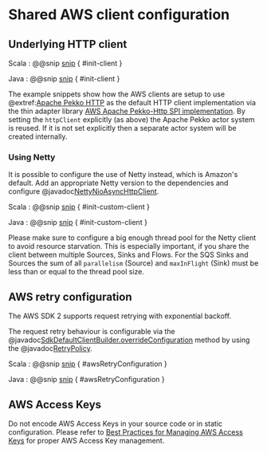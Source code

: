 # Shared AWS client configuration

## Underlying HTTP client

Scala
: @@snip [snip](/sqs/src/test/scala/akka/stream/alpakka/sqs/scaladsl/DefaultTestContext.scala) { #init-client }

Java
: @@snip [snip](/sqs/src/test/java/akka/stream/alpakka/sqs/javadsl/BaseSqsTest.java) { #init-client }

The example snippets show how the AWS clients are setup to use @extref:[Apache Pekko HTTP](akka-http:) as the default HTTP client implementation via the thin adapter library [AWS Apache Pekko-Http SPI implementation](https://github.com/matsluni/aws-spi-akka-http). By setting the `httpClient` explicitly (as above) the Apache Pekko actor system is reused.  If it is not set explicitly then a separate actor system will be created internally.


### Using Netty

It is possible to configure the use of Netty instead, which is Amazon's default. Add an appropriate Netty version to the dependencies and configure @javadoc[NettyNioAsyncHttpClient](software.amazon.awssdk.http.nio.netty.NettyNioAsyncHttpClient).

Scala
: @@snip [snip](/sqs/src/test/scala/docs/scaladsl/SqsSourceSpec.scala) { #init-custom-client }

Java
: @@snip [snip](/sqs/src/test/java/docs/javadsl/SqsSourceTest.java) { #init-custom-client }

Please make sure to configure a big enough thread pool for the Netty client to avoid resource starvation. This is especially important,
if you share the client between multiple Sources, Sinks and Flows. For the SQS Sinks and Sources the sum of all
`parallelism` (Source) and `maxInFlight` (Sink) must be less than or equal to the thread pool size.


## AWS retry configuration

The AWS SDK 2 supports request retrying with exponential backoff.

The request retry behaviour is configurable via the @javadoc[SdkDefaultClientBuilder.overrideConfiguration](software.amazon.awssdk.core.client.builder.SdkDefaultClientBuilder#overrideConfiguration-software.amazon.awssdk.core.client.config.ClientOverrideConfiguration-) method by using the @javadoc[RetryPolicy](software.amazon.awssdk.core.retry.RetryPolicy).

Scala
: @@snip [snip](/dynamodb/src/test/scala/docs/scaladsl/RetrySpec.scala) { #awsRetryConfiguration }

Java
: @@snip [snip](/dynamodb/src/test/java/docs/javadsl/RetryTest.java) { #awsRetryConfiguration }


## AWS Access Keys

Do not encode AWS Access Keys in your source code or in static configuration. Please refer to [Best Practices for Managing AWS Access Keys](https://docs.aws.amazon.com/general/latest/gr/aws-access-keys-best-practices.html) for proper AWS Access Key management.
